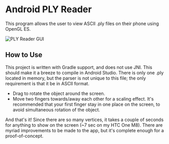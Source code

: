 # Android PLY Reader #

This program allows the user to view ASCII .ply files on their phone
using OpenGL ES.

![PLY Reader GUI](https://j.gifs.com/n5Z0AW.gif)

## How to Use ##

This project is written with Gradle support, and does not use
JNI. This should make it a breeze to compile in Android Studio. There
is only one .ply located in memory, but the parser is not unique to
this file; the only requirement is that it be in ASCII format.

- Drag to rotate the object around the screen.
- Move two fingers towards/away each other for a scaling effect. It's
  recommended that your first finger stay in one place on the screen,
  to avoid simultaneous rotation of the object. 

And that's it! Since there are so many vertices, it takes a couple of
seconds for anything to show on the screen (~7 sec on my HTC One
M8). There are myriad improvements to be made to the app, but it's
complete enough for a proof-of-concept.
